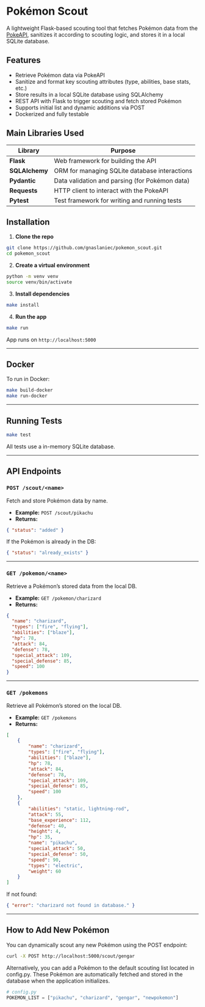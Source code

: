 # Pokémon Scout

A lightweight Flask-based scouting tool that fetches Pokémon data from the [PokeAPI](https://pokeapi.co/), sanitizes it according to scouting logic, and stores it in a local SQLite database.

## Features

- Retrieve Pokémon data via PokeAPI
- Sanitize and format key scouting attributes (type, abilities, base stats, etc.)
- Store results in a local SQLite database using SQLAlchemy
- REST API with Flask to trigger scouting and fetch stored Pokémon
- Supports initial list and dynamic additions via POST
- Dockerized and fully testable

## Main Libraries Used

| Library        | Purpose                                        |
| -------------- | ---------------------------------------------- |
| **Flask**      | Web framework for building the API             |
| **SQLAlchemy** | ORM for managing SQLite database interactions  |
| **Pydantic**   | Data validation and parsing (for Pokémon data) |
| **Requests**   | HTTP client to interact with the PokeAPI       |
| **Pytest**     | Test framework for writing and running tests   |


## Installation

1. **Clone the repo**

```bash
git clone https://github.com/gnaslaniec/pokemon_scout.git
cd pokemon_scout
```

2. **Create a virtual environment**

```bash
python -m venv venv
source venv/bin/activate
```

3. **Install dependencies**

```bash
make install
```

4. **Run the app**

```bash
make run
```

App runs on `http://localhost:5000`

---

## Docker

To run in Docker:

```bash
make build-docker
make run-docker
```

---

## Running Tests

```bash
make test
```

All tests use a in-memory SQLite database.

---

## API Endpoints

### `POST /scout/<name>`

Fetch and store Pokémon data by name.

- **Example:** `POST /scout/pikachu`
- **Returns:**
```json
{ "status": "added" }
```

If the Pokémon is already in the DB:
```json
{ "status": "already_exists" }
```

---

### `GET /pokemon/<name>`

Retrieve a Pokémon’s stored data from the local DB.

- **Example:** `GET /pokemon/charizard`
- **Returns:**
```json
{
  "name": "charizard",
  "types": ["fire", "flying"],
  "abilities": ["blaze"],
  "hp": 78,
  "attack": 84,
  "defense": 78,
  "special_attack": 109,
  "special_defense": 85,
  "speed": 100
}
```

---

### `GET /pokemons`

Retrieve all Pokémon’s stored on the local DB.

- **Example:** `GET /pokemons`
- **Returns:**
```json
[
    {
        "name": "charizard",
        "types": ["fire", "flying"],
        "abilities": ["blaze"],
        "hp": 78,
        "attack": 84,
        "defense": 78,
        "special_attack": 109,
        "special_defense": 85,
        "speed": 100
    },
    {
        "abilities": "static, lightning-rod",
        "attack": 55,
        "base_experience": 112,
        "defense": 40,
        "height": 4,
        "hp": 35,
        "name": "pikachu",
        "special_attack": 50,
        "special_defense": 50,
        "speed": 90,
        "types": "electric",
        "weight": 60
    }
]
```

If not found:
```json
{ "error": "charizard not found in database." }
```

---

## How to Add New Pokémon

You can dynamically scout any new Pokémon using the POST endpoint:

```bash
curl -X POST http://localhost:5000/scout/gengar
```

Alternatively, you can add a Pokémon to the default scouting list located in config.py. These Pokémon are automatically fetched and stored in the database when the application initializes.

```python
# config.py
POKEMON_LIST = ["pikachu", "charizard", "gengar", "newpokemon"]
```

